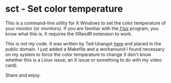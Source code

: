 # sct - Set color temperature

This is a command-line utility for X Windows to set the color temperature of
your monitor (or monitors). If you are familiar with the
*[f.lux](https://justgetflux.com/)* program, you know what this is. It requires
the XRandR extension to work.

This is *not* my code. It was written by Ted Unangst
[here](http://www.tedunangst.com/flak/post/sct-set-color-temperature) and placed
in the public domain. I just added a Makefile and a workaround I found necessary
on my system to force the color temperature to change (I don't know whether this
is a Linux issue, an X issue or something to do with my video card).

Share and enjoy.

